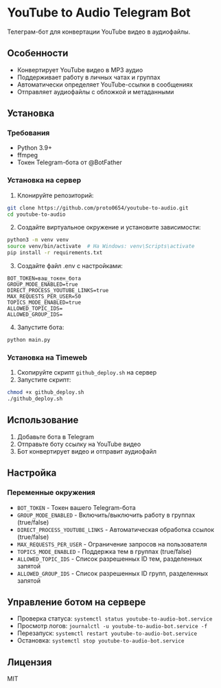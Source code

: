 # YouTube to Audio Telegram Bot

Телеграм-бот для конвертации YouTube видео в аудиофайлы.

## Особенности

- Конвертирует YouTube видео в MP3 аудио
- Поддерживает работу в личных чатах и группах
- Автоматически определяет YouTube-ссылки в сообщениях
- Отправляет аудиофайлы с обложкой и метаданными

## Установка

### Требования
- Python 3.9+
- ffmpeg
- Токен Telegram-бота от @BotFather

### Установка на сервер

1. Клонируйте репозиторий:
```bash
git clone https://github.com/proto0654/youtube-to-audio.git
cd youtube-to-audio
```

2. Создайте виртуальное окружение и установите зависимости:
```bash
python3 -m venv venv
source venv/bin/activate  # На Windows: venv\Scripts\activate
pip install -r requirements.txt
```

3. Создайте файл .env с настройками:
```env
BOT_TOKEN=ваш_токен_бота
GROUP_MODE_ENABLED=true
DIRECT_PROCESS_YOUTUBE_LINKS=true
MAX_REQUESTS_PER_USER=50
TOPICS_MODE_ENABLED=true
ALLOWED_TOPIC_IDS=
ALLOWED_GROUP_IDS=
```

4. Запустите бота:
```bash
python main.py
```

### Установка на Timeweb

1. Скопируйте скрипт `github_deploy.sh` на сервер
2. Запустите скрипт:
```bash
chmod +x github_deploy.sh
./github_deploy.sh
```

## Использование

1. Добавьте бота в Telegram
2. Отправьте боту ссылку на YouTube видео
3. Бот конвертирует видео и отправит аудиофайл

## Настройка

### Переменные окружения

- `BOT_TOKEN` - Токен вашего Telegram-бота
- `GROUP_MODE_ENABLED` - Включить/выключить работу в группах (true/false)
- `DIRECT_PROCESS_YOUTUBE_LINKS` - Автоматическая обработка ссылок (true/false)
- `MAX_REQUESTS_PER_USER` - Ограничение запросов на пользователя
- `TOPICS_MODE_ENABLED` - Поддержка тем в группах (true/false)
- `ALLOWED_TOPIC_IDS` - Список разрешенных ID тем, разделенных запятой
- `ALLOWED_GROUP_IDS` - Список разрешенных ID групп, разделенных запятой

## Управление ботом на сервере

- Проверка статуса: `systemctl status youtube-to-audio-bot.service`
- Просмотр логов: `journalctl -u youtube-to-audio-bot.service -f`
- Перезапуск: `systemctl restart youtube-to-audio-bot.service`
- Остановка: `systemctl stop youtube-to-audio-bot.service`

## Лицензия

MIT 